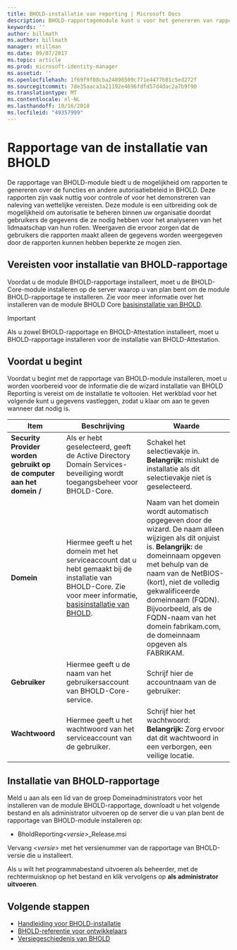 ```yaml
---
title: BHOLD-installatie van reporting | Microsoft Docs
description: BHOLD-rapportagemodule kunt u voor het genereren van rapporten over rollen en -autorisatiebeleid
keywords: ''
author: billmath
ms.author: billmath
manager: mtillman
ms.date: 09/07/2017
ms.topic: article
ms.prod: microsoft-identity-manager
ms.assetid: ''
ms.openlocfilehash: 1f69f9f08cba24898509c771e4477b81c5ed272f
ms.sourcegitcommit: 7de35aaca3a21192e4696fdfd57d4dac2a7b9f90
ms.translationtype: MT
ms.contentlocale: nl-NL
ms.lasthandoff: 10/16/2018
ms.locfileid: "49357999"
---
```

# <a name="bhold-reporting-installation"></a>Rapportage van de installatie van BHOLD

De rapportage van BHOLD-module biedt u de mogelijkheid om rapporten te genereren over de functies en andere autorisatiebeleid in BHOLD. Deze rapporten zijn vaak nuttig voor controle of voor het demonstreren van naleving van wettelijke vereisten. Deze module is een uitbreiding ook de mogelijkheid om autorisatie te beheren binnen uw organisatie doordat gebruikers de gegevens die ze nodig hebben voor het analyseren van het lidmaatschap van hun rollen. Weergaven die ervoor zorgen dat de gebruikers die rapporten maakt alleen de gegevens worden weergegeven door de rapporten kunnen hebben beperkte ze mogen zien.

## <a name="bhold-reporting-installation-requirements"></a>Vereisten voor installatie van BHOLD-rapportage

Voordat u de module BHOLD-rapportage installeert, moet u de BHOLD-Core-module installeren op de server waarop u van plan bent om de module BHOLD-rapportage te installeren. Zie voor meer informatie over het installeren van de module BHOLD Core [basisinstallatie van BHOLD](https://technet.microsoft.com/library/jj134095(v=ws.10).aspx).

> [!IMPORTANT]
> Als u zowel BHOLD-rapportage en BHOLD-Attestation installeert, moet u BHOLD-rapportage installeren voor de installatie van BHOLD-Attestation.

## <a name="before-you-begin"></a>Voordat u begint

Voordat u begint met de rapportage van BHOLD-module installeren, moet u worden voorbereid voor de informatie die de wizard installatie van BHOLD Reporting is vereist om de installatie te voltooien. Het werkblad voor het volgende kunt u gegevens vastleggen, zodat u klaar om aan te geven wanneer dat nodig is.

| **Item**                                    | **Beschrijving**                                                                                                                                                                                                           | **Waarde**                                                                                                                                                                                                                                                                                                            |
|---------------------------------------------|---------------------------------------------------------------------------------------------------------------------------------------------------------------------------------------------------------------------------|----------------------------------------------------------------------------------------------------------------------------------------------------------------------------------------------------------------------------------------------------------------------------------------------------------------------|
| **Security Provider worden gebruikt op de computer aan het domein /** | Als er hebt geselecteerd, geeft de Active Directory Domain Services-beveiliging wordt toegangsbeheer voor BHOLD-Core.                                                                                                                | Schakel het selectievakje in. </br>**Belangrijk:** mislukt de installatie als dit selectievakje niet is geselecteerd.                                                                                                                                                                                                                   |
| **Domein**                                  | Hiermee geeft u het domein met het serviceaccount dat u hebt gemaakt bij de installatie van BHOLD-Core. Zie voor meer informatie, [basisinstallatie van BHOLD](https://technet.microsoft.com/library/jj134095(v=ws.10).aspx). | Naam van het domein wordt automatisch opgegeven door de wizard. De naam alleen wijzigen als dit onjuist is. **Belangrijk:** de domeinnaam opgeven met behulp van de naam van de NetBIOS-(kort), niet de volledig gekwalificeerde domeinnaam (FQDN). Bijvoorbeeld, als de FQDN-naam van het domein fabrikam.com, de domeinnaam opgeven als FABRIKAM. |
| **Gebruiker**                                    | Hiermee geeft u de naam van het gebruikersaccount van BHOLD-Core-service.                                                                                                                                                          | Schrijf hier de accountnaam van de gebruiker:                                                                                                                                                                                                                                                                                    |
| **Wachtwoord**                                | Hiermee geeft u het wachtwoord van het serviceaccount van de gebruiker.                                                                                                                                                                       | Schrijf hier het wachtwoord: </br>**Belangrijk:** Zorg ervoor dat dit wachtwoord in een verborgen, een veilige locatie.                                                                                                                                                                                                                  |

## <a name="bhold-reporting-installation"></a>Installatie van BHOLD-rapportage

Meld u aan als een lid van de groep Domeinadministrators voor het installeren van de module BHOLD-rapportage, downloadt u het volgende bestand en als administrator uitvoeren op de server die u van plan bent de rapportage van BHOLD-module installeren op:

- BholdReporting<em>\<versie\></em>\_Release.msi

Vervang *\<versie\>* met het versienummer van de rapportage van BHOLD-versie die u installeert.

Als u wilt het programmabestand uitvoeren als beheerder, met de rechtermuisknop op het bestand en klik vervolgens op **als administrator uitvoeren**.

## <a name="next-steps"></a>Volgende stappen

- [Handleiding voor BHOLD-installatie](bhold-installation-guide.md)
- [BHOLD-referentie voor ontwikkelaars](../reference/mim2016-bhold-developer-reference.md)
- [Versiegeschiedenis van BHOLD](../reference/version-bhold-history.md)
